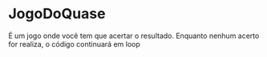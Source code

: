# JogoDoQuase
É um jogo onde você tem que acertar o resultado. Enquanto nenhum acerto for realiza, o código continuará em loop
